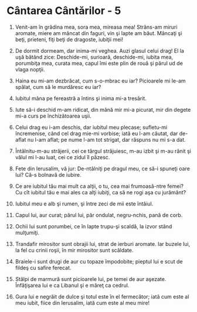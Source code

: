 # C&#226;ntarea C&#226;nt&#259;rilor - 5

1. Venit-am în grădina mea, sora mea, mireasa mea! Strâns-am miruri aromate, miere am mâncat din faguri, vin şi lapte am băut. Mâncaţi şi beţi, prieteni, fiţi beţi de dragoste, iubiţii mei! 

2. De dormit dormeam, dar inima-mi veghea. Auzi glasul celui drag! El la uşă bătând zice: Deschide-mi, surioară, deschide-mi, iubita mea, porumbiţa mea, curata mea, capul îmi este plin de rouă şi părul ud de vlaga nopţii. 

3. Haina eu mi-am dezbrăcat, cum s-o-mbrac eu iar? Picioarele mi le-am spălat, cum să le murdăresc eu iar? 

4. Iubitul mâna pe fereastră a întins şi inima mi-a tresărit. 

5. Iute să-i deschid m-am ridicat, din mână mir mi-a picurat, mir din degete mi-a curs pe închizătoarea uşii. 

6. Celui drag eu i-am deschis, dar iubitul meu plecase; sufletu-mi încremenise, când cel drag mie-mi vorbise; iată eu l-am căutat, dar de-aflat nu l-am aflat; pe nume l-am tot strigat, dar răspuns nu mi s-a dat. 

7. Întâlnitu-m-au străjerii, cei ce târgul străjuiesc, m-au izbit şi m-au rănit şi vălul mi l-au luat, cei ce zidul îl păzesc. 

8. Fete din Ierusalim, vă jur: De-ntâlniţi pe dragul meu, ce să-i spuneţi oare lui? Că-s bolnavă de iubire. 

9. Ce are iubitul tău mai mult ca alţii, o tu, cea mai frumoasă-ntre femei? Cu cît iubitul tău e mai ales ca alţi iubiţi, ca să ne rogi aşa cu jurământ? 

10. Iubitul meu e alb şi rumen, şi între zeci de mii este întâiul. 

11. Capul lui, aur curat; părul lui, păr ondulat, negru-nchis, pană de corb. 

12. Ochii lui sunt porumbei, ce în lapte trupu-şi scaldă, la izvor stând mulţumiţi. 

13. Trandafir mirositor sunt obrajii lui, strat de ierburi aromate. Iar buzele lui, la fel cu crinii roşii, în mir mirositor sunt scăldate. 

14. Braiele-i sunt drugi de aur cu topaze împodobite; pieptul lui e scut de fildeş cu safire ferecat. 

15. Stâlpi de marmură sunt picioarele lui, pe temei de aur aşezate. Înfăţişarea lui e ca Libanul şi e măreţ ca cedrul. 

16. Gura lui e negrăit de dulce şi totul este în el fermecător; iată cum este al meu iubit, fiice din Ierusalim, iată cum este al meu mire! 

